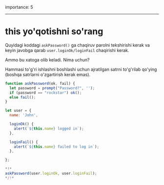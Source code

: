 importance: 5

---

# this yo'qotishni so'rang

Quyidagi koddagi `askPassword()` ga chaqiruv parolni tekshirishi kerak va keyin javobga qarab `user.loginOk/loginFail` chaqirishi kerak.

Ammo bu xatoga olib keladi. Nima uchun?

Hammasi to'g'ri ishlashni boshlashi uchun ajratilgan satrni to'g'rilab qo'ying (boshqa satrlarni o'zgartirish kerak emas).

```js run
function askPassword(ok, fail) {
  let password = prompt("Password?", '');
  if (password == "rockstar") ok();
  else fail();
}

let user = {
  name: 'John',

  loginOk() {
    alert(`${this.name} logged in`);
  },

  loginFail() {
    alert(`${this.name} failed to log in`);
  },

};

*!*
askPassword(user.loginOk, user.loginFail);
*/!*
```
